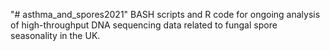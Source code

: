 "# asthma_and_spores2021" 
BASH scripts and R code for ongoing analysis of high-throughput DNA sequencing data related to fungal spore seasonality in the UK.
